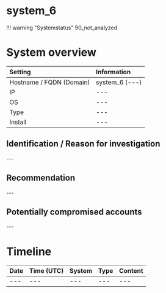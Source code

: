 # system_6

!!! warning "Systemstatus"
    90_not_analyzed
# System overview

| Setting  | Information |
|:---------|:------------|
| Hostname / FQDN (Domain) | system_6 (---) |
| IP | \--- |
| OS | \--- |
| Type | \--- |
| Install | \--- |

## Identification / Reason for investigation

\---

## Recommendation

\---

## Potentially compromised accounts

\---

# Timeline

| Date     | Time (UTC)  | System      | Type        | Content     |
|:---------|:------------|:------------|:------------|:------------|
| \---      | \---         | \---         | \---         | \---         |

